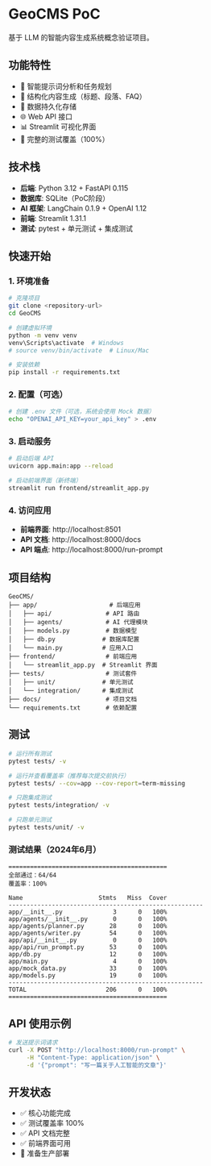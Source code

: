 # GeoCMS PoC

基于 LLM 的智能内容生成系统概念验证项目。

## 功能特性

- 🤖 智能提示词分析和任务规划
- 📝 结构化内容生成（标题、段落、FAQ）
- 💾 数据持久化存储
- 🌐 Web API 接口
- 📊 Streamlit 可视化界面
- 🧪 完整的测试覆盖（100%）

## 技术栈

- **后端**: Python 3.12 + FastAPI 0.115
- **数据库**: SQLite（PoC阶段）
- **AI 框架**: LangChain 0.1.9 + OpenAI 1.12
- **前端**: Streamlit 1.31.1
- **测试**: pytest + 单元测试 + 集成测试

## 快速开始

### 1. 环境准备
```bash
# 克隆项目
git clone <repository-url>
cd GeoCMS

# 创建虚拟环境
python -m venv venv
venv\Scripts\activate  # Windows
# source venv/bin/activate  # Linux/Mac

# 安装依赖
pip install -r requirements.txt
```

### 2. 配置（可选）
```bash
# 创建 .env 文件（可选，系统会使用 Mock 数据）
echo "OPENAI_API_KEY=your_api_key" > .env
```

### 3. 启动服务
```bash
# 启动后端 API
uvicorn app.main:app --reload

# 启动前端界面（新终端）
streamlit run frontend/streamlit_app.py
```

### 4. 访问应用
- **前端界面**: http://localhost:8501
- **API 文档**: http://localhost:8000/docs
- **API 端点**: http://localhost:8000/run-prompt

## 项目结构

```
GeoCMS/
├── app/                    # 后端应用
│   ├── api/               # API 路由
│   ├── agents/            # AI 代理模块
│   ├── models.py          # 数据模型
│   ├── db.py             # 数据库配置
│   └── main.py           # 应用入口
├── frontend/              # 前端应用
│   └── streamlit_app.py  # Streamlit 界面
├── tests/                 # 测试套件
│   ├── unit/             # 单元测试
│   └── integration/      # 集成测试
├── docs/                  # 项目文档
└── requirements.txt       # 依赖配置
```

## 测试

```bash
# 运行所有测试
pytest tests/ -v

# 运行并查看覆盖率（推荐每次提交前执行）
pytest tests/ --cov=app --cov-report=term-missing

# 只跑集成测试
pytest tests/integration/ -v

# 只跑单元测试
pytest tests/unit/ -v
```

### 测试结果（2024年6月）
```
============================================
全部通过：64/64
覆盖率：100%

Name                     Stmts   Miss  Cover
------------------------------------------------------
app/__init__.py              3      0   100%
app/agents/__init__.py       0      0   100%
app/agents/planner.py       28      0   100%
app/agents/writer.py        54      0   100%
app/api/__init__.py          0      0   100%
app/api/run_prompt.py       53      0   100%
app/db.py                   12      0   100%
app/main.py                  4      0   100%
app/mock_data.py            33      0   100%
app/models.py               19      0   100%
------------------------------------------------------
TOTAL                      206      0   100%
============================================
```

## API 使用示例

```bash
# 发送提示词请求
curl -X POST "http://localhost:8000/run-prompt" \
     -H "Content-Type: application/json" \
     -d '{"prompt": "写一篇关于人工智能的文章"}'
```

## 开发状态

- ✅ 核心功能完成
- ✅ 测试覆盖率 100%
- ✅ API 文档完整
- ✅ 前端界面可用
- 🔄 准备生产部署